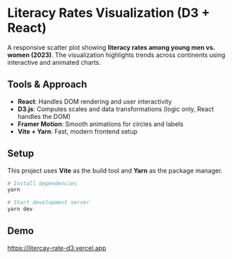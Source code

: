 # Literacy Rates Visualization (D3 + React)
A responsive scatter plot showing **literacy rates among young men vs. women (2023)**. The visualization highlights trends across continents using interactive and animated charts.

## Tools & Approach
- **React**: Handles DOM rendering and user interactivity
- **D3.js**: Computes scales and data transformations (logic only, React handles the DOM)
- **Framer Motion**: Smooth animations for circles and labels
- **Vite + Yarn**: Fast, modern frontend setup

## Setup
This project uses **Vite** as the build tool and **Yarn** as the package manager.

```bash
# Install dependencies
yarn

# Start development server
yarn dev
```

## Demo
https://litercay-rate-d3.vercel.app